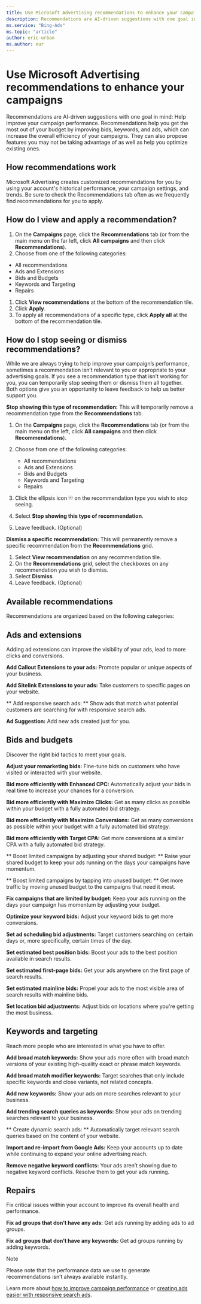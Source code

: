 ```yaml
---
title: Use Microsoft Advertising recommendations to enhance your campaigns
description: Recommendations are AI-driven suggestions with one goal in mind: Help improve your campaign performance.
ms.service: "Bing-Ads"
ms.topic: "article"
author: eric-urban
ms.author: eur
---
```


# Use Microsoft Advertising recommendations to enhance your campaigns

Recommendations are AI-driven suggestions with one goal in mind: Help improve your campaign performance. Recommendations help you get the most out of your budget by improving bids, keywords, and ads, which can increase the overall efficiency of your campaigns. They can also propose features you may not be taking advantage of as well as help you optimize existing ones.

## How recommendations work

Microsoft Advertising creates customized recommendations for you by using your account's historical performance, your campaign settings, and trends. Be sure to check the Recommendations tab often as we frequently find recommendations for you to apply.

## How do I view and apply a recommendation?
1. On the **Campaigns** page, click the **Recommendations** tab (or from the main menu on the far left, click **All campaigns** and then click **Recommendations**).
1. Choose from one of the following categories:
- All recommendations
- Ads and Extensions
- Bids and Budgets
- Keywords and Targeting
- Repairs

1. Click **View recommendations** at the bottom of the recommendation tile.
1. Click **Apply**.
1. To apply all recommendations of a specific type, click **Apply all** at the bottom of the recommendation tile.

## How do I stop seeing or dismiss recommendations?
While we are always trying to help improve your campaign’s performance, sometimes a recommendation isn’t relevant to you or appropriate to your advertising goals. If you see a recommendation type that isn’t working for you, you can temporarily stop seeing them or dismiss them all together. Both options give you an opportunity to leave feedback to help us better support you.

**Stop showing this type of recommendation:** This will temporarily remove a recommendation type from the **Recommendations** tab.

1. On the **Campaigns** page, click the **Recommendations** tab (or from the main menu on the left, click **All campaigns** and then click **Recommendations**).
1. Choose from one of the following categories:
   - All recommendations
   - Ads and Extensions
   - Bids and Budgets
   - Keywords and Targeting
   - Repairs

1. Click the ellipsis icon ![More information icon](../images/BA_ScreenCap_DeliveryDetails.png) on the recommendation type you wish to stop seeing.
1. Select **Stop showing this type of recommendation**.
1. Leave feedback. (Optional)

**Dismiss a specific recommendation:** This will permanently remove a specific recommendation from the **Recommendations** grid.

1. Select **View recommendation** on any recommendation tile.
1. On the **Recommendations** grid, select the checkboxes on any recommendation you wish to dismiss.
1. Select **Dismiss**.
1. Leave feedback. (Optional)

## Available recommendations

Recommendations are organized based on the following categories:

## Ads and extensions
Adding ad extensions can improve the visibility of your ads, lead to more clicks and conversions.

**Add Callout Extensions to your ads:** Promote popular or unique aspects of your business.

**Add Sitelink Extensions to your ads:** Take customers to specific pages on your website.

**            Add responsive search ads:          **          Show ads that match what potential customers are searching for with responsive search ads.

**Ad Suggestion:** Add new ads created just for you.

## Bids and budgets
Discover the right bid tactics to meet your goals.

**Adjust your remarketing bids:** Fine-tune bids on customers who have visited or interacted with your website.

**Bid more efficiently with Enhanced CPC:** Automatically adjust your bids in real time to increase your chances for a conversion.

**Bid more efficiently with Maximize Clicks:** Get as many clicks as possible within your budget with a fully automated bid strategy.

**Bid more efficiently with Maximize Conversions:** Get as many conversions as possible within your budget with a fully automated bid strategy.

**Bid more efficiently with Target CPA:** Get more conversions at a similar CPA with a fully automated bid strategy.

**            Boost limited campaigns by adjusting your shared budget:          **          Raise your shared budget to keep your ads running on the days your campaigns have momentum.

**            Boost limited campaigns by tapping into unused budget:          **          Get more traffic by moving unused budget to the campaigns that need it most.

**Fix campaigns that are limited by budget:** Keep your ads running on the days your campaign has momentum by adjusting your budget.

**Optimize your keyword bids:** Adjust your keyword bids to get more conversions.

**Set ad scheduling bid adjustments:** Target customers searching on certain days or, more specifically, certain times of the day.

**Set estimated best position bids:** Boost your ads to the best position available in search results.

**Set estimated first-page bids:** Get your ads anywhere on the first page of search results.

**Set estimated mainline bids:** Propel your ads to the most visible area of search results with mainline bids.

**Set location bid adjustments:** Adjust bids on locations where you're getting the most business.

## Keywords and targeting
Reach more people who are interested in what you have to offer.

**Add broad match keywords:** Show your ads more often with broad match versions of your existing high-quality exact or phrase match keywords.

**Add broad match modifier keywords:** Target searches that only include specific keywords and close variants, not related concepts.

**Add new keywords:** Show your ads on more searches relevant to your business.

**Add trending search queries as keywords:** Show your ads on trending searches relevant to your business.

**            Create dynamic search ads:          **          Automatically target relevant search queries based on the content of your website.

**Import and re-import from Google Ads:** Keep your accounts up to date while continuing to expand your online advertising reach.

**Remove negative keyword conflicts:** Your ads aren’t showing due to negative keyword conflicts. Resolve them to get your ads running.

## Repairs
Fix critical issues within your account to improve its overall health and performance.

**Fix ad groups that don’t have any ads:** Get ads running by adding ads to ad groups.

**Fix ad groups that don’t have any keywords:** Get ad groups running by adding keywords.

> [!NOTE]
> Please note that the performance data we use to generate recommendations isn’t always available instantly.

Learn more about [how to improve campaign performance](./hlp_BA_CONC_AboutImprovingCampaignPerformance.md) or [creating ads easier with responsive search ads](./hlp_BA_CONC_ResponsiveSearchAds.md).


